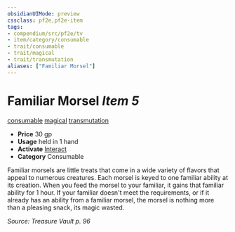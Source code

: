 ```yaml
---
obsidianUIMode: preview
cssclass: pf2e,pf2e-item
tags:
- compendium/src/pf2e/tv
- item/category/consumable
- trait/consumable
- trait/magical
- trait/transmutation
aliases: ["Familiar Morsel"]
---
```

# Familiar Morsel *Item 5*  
[consumable](rules/traits/consumable.md)  [magical](rules/traits/magical.md)  [transmutation](rules/traits/transmutation.md)  

- **Price** 30 gp
- **Usage** held in 1 hand
- **Activate** [Interact](rules/actions/interact.md)
- **Category** Consumable

Familiar morsels are little treats that come in a wide variety of flavors that appeal to numerous creatures. Each morsel is keyed to one familiar ability at its creation. When you feed the morsel to your familiar, it gains that familiar ability for 1 hour. If your familiar doesn't meet the requirements, or if it already has an ability from a familiar morsel, the morsel is nothing more than a pleasing snack, its magic wasted.

*Source: Treasure Vault p. 96*